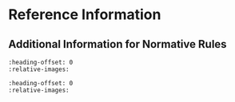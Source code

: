 # Reference Information

## Additional Information for Normative Rules

```{include} ./normative-rules/ALA001.md
:heading-offset: 0
:relative-images:
```

```{include} ./normative-rules/ALS016.md
:heading-offset: 0
:relative-images:
```
